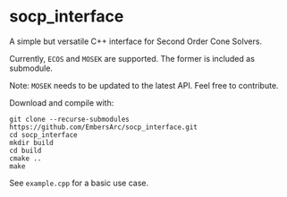 # socp_interface

A simple but versatile C++ interface for Second Order Cone Solvers.

Currently, `ECOS` and `MOSEK` are supported. The former is included as submodule.

Note: `MOSEK` needs to be updated to the latest API. Feel free to contribute.

Download and compile with:  

``` 
git clone --recurse-submodules https://github.com/EmbersArc/socp_interface.git
cd socp_interface  
mkdir build  
cd build  
cmake ..  
make  
```

See `example.cpp` for a basic use case.

